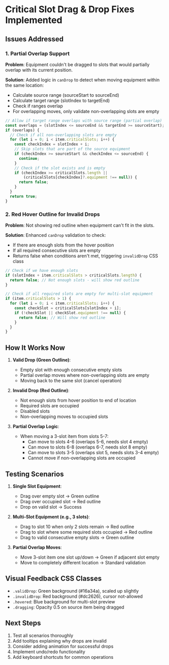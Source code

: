 # Critical Slot Drag & Drop Fixes Implemented

## Issues Addressed

### 1. Partial Overlap Support
**Problem**: Equipment couldn't be dragged to slots that would partially overlap with its current position.

**Solution**: Added logic in `canDrop` to detect when moving equipment within the same location:
- Calculate source range (sourceStart to sourceEnd)
- Calculate target range (slotIndex to targetEnd)
- Check if ranges overlap
- For overlapping moves, only validate non-overlapping slots are empty

```typescript
// Allow if target range overlaps with source range (partial overlap)
const overlaps = (slotIndex <= sourceEnd && targetEnd >= sourceStart);
if (overlaps) {
  // Check if all non-overlapping slots are empty
  for (let i = 0; i < item.criticalSlots; i++) {
    const checkIndex = slotIndex + i;
    // Skip slots that are part of the source equipment
    if (checkIndex >= sourceStart && checkIndex <= sourceEnd) {
      continue;
    }
    // Check if the slot exists and is empty
    if (checkIndex >= criticalSlots.length || 
        (criticalSlots[checkIndex]?.equipment !== null)) {
      return false;
    }
  }
  return true;
}
```

### 2. Red Hover Outline for Invalid Drops
**Problem**: Not showing red outline when equipment can't fit in the slots.

**Solution**: Enhanced `canDrop` validation to check:
- If there are enough slots from the hover position
- If all required consecutive slots are empty
- Returns false when conditions aren't met, triggering `invalidDrop` CSS class

```typescript
// Check if we have enough slots
if (slotIndex + item.criticalSlots > criticalSlots.length) {
  return false; // Not enough slots - will show red outline
}

// Check if all required slots are empty for multi-slot equipment
if (item.criticalSlots > 1) {
  for (let i = 0; i < item.criticalSlots; i++) {
    const checkSlot = criticalSlots[slotIndex + i];
    if (!checkSlot || checkSlot.equipment !== null) {
      return false; // Will show red outline
    }
  }
}
```

## How It Works Now

1. **Valid Drop (Green Outline)**:
   - Empty slot with enough consecutive empty slots
   - Partial overlap moves where non-overlapping slots are empty
   - Moving back to the same slot (cancel operation)

2. **Invalid Drop (Red Outline)**:
   - Not enough slots from hover position to end of location
   - Required slots are occupied
   - Disabled slots
   - Non-overlapping moves to occupied slots

3. **Partial Overlap Logic**:
   - When moving a 3-slot item from slots 5-7:
     - Can move to slots 4-6 (overlaps 5-6, needs slot 4 empty)
     - Can move to slots 6-8 (overlaps 6-7, needs slot 8 empty)
     - Can move to slots 3-5 (overlaps slot 5, needs slots 3-4 empty)
     - Cannot move if non-overlapping slots are occupied

## Testing Scenarios

1. **Single Slot Equipment**:
   - Drag over empty slot → Green outline
   - Drag over occupied slot → Red outline
   - Drop on valid slot → Success

2. **Multi-Slot Equipment (e.g., 3 slots)**:
   - Drag to slot 10 when only 2 slots remain → Red outline
   - Drag to slot where some required slots occupied → Red outline
   - Drag to valid consecutive empty slots → Green outline

3. **Partial Overlap Moves**:
   - Move 3-slot item one slot up/down → Green if adjacent slot empty
   - Move to completely different location → Standard validation

## Visual Feedback CSS Classes

- `.validDrop`: Green background (#16a34a), scaled up slightly
- `.invalidDrop`: Red background (#dc2626), cursor not-allowed
- `.hovered`: Blue background for multi-slot preview
- `.dragging`: Opacity 0.5 on source item being dragged

## Next Steps

1. Test all scenarios thoroughly
2. Add tooltips explaining why drops are invalid
3. Consider adding animation for successful drops
4. Implement undo/redo functionality
5. Add keyboard shortcuts for common operations
